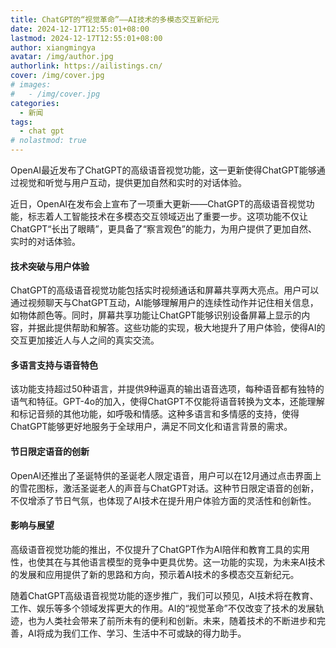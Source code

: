 ```yaml
---
title: ChatGPT的“视觉革命”——AI技术的多模态交互新纪元
date: 2024-12-17T12:55:01+08:00
lastmod: 2024-12-17T12:55:01+08:00
author: xiangmingya
avatar: /img/author.jpg
authorlink: https://ailistings.cn/
cover: /img/cover.jpg
# images:
#   - /img/cover.jpg
categories:
  - 新闻
tags:
  - chat gpt
# nolastmod: true
---
```


OpenAI最近发布了ChatGPT的高级语音视觉功能，这一更新使得ChatGPT能够通过视觉和听觉与用户互动，提供更加自然和实时的对话体验。

<!--more-->

近日，OpenAI在发布会上宣布了一项重大更新——ChatGPT的高级语音视觉功能，标志着人工智能技术在多模态交互领域迈出了重要一步。这项功能不仅让ChatGPT“长出了眼睛”，更具备了“察言观色”的能力，为用户提供了更加自然、实时的对话体验。

#### 技术突破与用户体验

ChatGPT的高级语音视觉功能包括实时视频通话和屏幕共享两大亮点。用户可以通过视频聊天与ChatGPT互动，AI能够理解用户的连续性动作并记住相关信息，如物体颜色等。同时，屏幕共享功能让ChatGPT能够识别设备屏幕上显示的内容，并据此提供帮助和解答。这些功能的实现，极大地提升了用户体验，使得AI的交互更加接近人与人之间的真实交流。

#### 多语言支持与语音特色

该功能支持超过50种语言，并提供9种逼真的输出语音选项，每种语音都有独特的语气和特征。GPT-4o的加入，使得ChatGPT不仅能将语音转换为文本，还能理解和标记音频的其他功能，如呼吸和情感。这种多语言和多情感的支持，使得ChatGPT能够更好地服务于全球用户，满足不同文化和语言背景的需求。

#### 节日限定语音的创新

OpenAI还推出了圣诞特供的圣诞老人限定语音，用户可以在12月通过点击界面上的雪花图标，激活圣诞老人的声音与ChatGPT对话。这种节日限定语音的创新，不仅增添了节日气氛，也体现了AI技术在提升用户体验方面的灵活性和创新性。

#### 影响与展望

高级语音视觉功能的推出，不仅提升了ChatGPT作为AI陪伴和教育工具的实用性，也使其在与其他语言模型的竞争中更具优势。这一功能的实现，为未来AI技术的发展和应用提供了新的思路和方向，预示着AI技术的多模态交互新纪元。

随着ChatGPT高级语音视觉功能的逐步推广，我们可以预见，AI技术将在教育、工作、娱乐等多个领域发挥更大的作用。AI的“视觉革命”不仅改变了技术的发展轨迹，也为人类社会带来了前所未有的便利和创新。未来，随着技术的不断进步和完善，AI将成为我们工作、学习、生活中不可或缺的得力助手。
